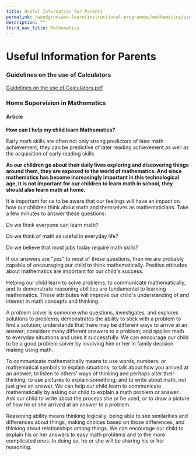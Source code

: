 ```yaml
---
title: Useful Information for Parents
permalink: /woodgrovians-learn/instructional-programmes/mathematics/useful-information-for-parents
description: ""
third_nav_title: Mathematics
---
```

# **Useful Information for Parents**

###   Guidelines on the use of Calculators

[Guidelines on the use of Calculators.pdf](/files/Guidelines%20on%20the%20use%20of%20Calculators.pdf) 

### Home Supervision in Mathematics

#### Article

**How can I help my child learn Mathematics?**

Early math skills are often not only strong predictors of later math achievement; they can be predictive of later reading achievement as well as the acquisition of early reading skills

**As our children go about their daily lives exploring and discovering things around them, they are exposed to the world of mathematics. And since mathematics has become increasingly important in this technological age, it is not important for our children to learn math in school, they should also learn math at home.**

It is important for us to be aware that our feelings will have an impact on how our children think about math and themselves as mathematicians. Take a few minutes to answer these questions:

Do we think everyone can learn math?

Do we think of math as useful in everyday life?

Do we believe that most jobs today require math skills?

If our answers are "yes" to most of these questions, then we are probably capable of encouraging our child to think mathematically. Positive attitudes about mathematics are important for our child's success.

Helping our child learn to solve problems, to communicate mathematically, and to demonstrate reasoning abilities are fundamental to learning mathematics. These attributes will improve our child's understanding of and interest in math concepts and thinking.

  

A problem solver is someone who questions, investigates, and explores solutions to problems; demonstrates the ability to stick with a problem to find a solution; understands that there may be different ways to arrive at an answer; considers many different answers to a problem; and applies math to everyday situations and uses it successfully. We can encourage our child to be a good problem solver by involving him or her in family decision making using math.

  

To communicate mathematically means to use words, numbers, or mathematical symbols to explain situations; to talk about how you arrived at an answer; to listen to others' ways of thinking and perhaps alter their thinking; to use pictures to explain something; and to write about math, not just give an answer. We can help our child learn to communicate mathematically by asking our child to explain a math problem or answer. Ask our child to write about the process she or he used, or to draw a picture of how he or she arrived at an answer to a problem.

  

Reasoning ability means thinking logically, being able to see similarities and differences about things, making choices based on those differences, and thinking about relationships among things. We can encourage our child to explain his or her answers to easy math problems and to the more complicated ones. In doing so, he or she will be sharing his or her reasoning.